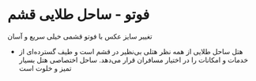 # فوتو - ساحل طلایی قشم
تغییر سایز عکس با فوتو قشمی خیلی سریع و آسان
-  هتل ساحل طلایی از همه نظر هتلی بی‌نظیر در قشم است و طیف گسترده‌ای از خدمات و امکانات را در اختیار مسافران قرار می‌دهد. ساحل اختصاصی هتل بسیار تمیز و خلوت است 

